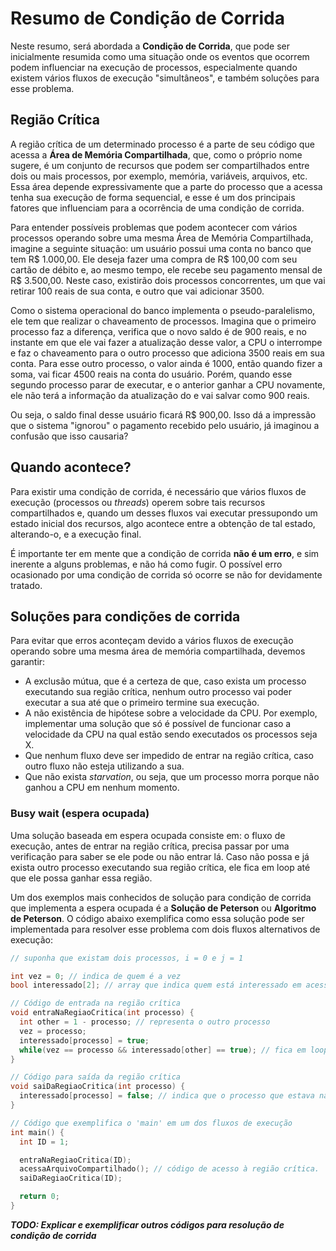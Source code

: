# Resumo de Condição de Corrida

Neste resumo, será abordada a **Condição de Corrida**, que pode ser inicialmente resumida como uma situação onde os eventos que ocorrem podem influenciar na execução de processos, especialmente quando existem vários fluxos de execução "simultâneos", e também soluções para esse problema.

## Região Crítica

A região crítica de um determinado processo é a parte de seu código que acessa a **Área de Memória Compartilhada**, que, como o próprio nome sugere, é um conjunto de recursos que podem ser compartilhados entre dois ou mais processos, por exemplo, memória, variáveis, arquivos, etc. Essa área depende expressivamente que a parte do processo que a acessa tenha sua execução de forma sequencial, e esse é um dos principais fatores que influenciam para a ocorrência de uma condição de corrida.

Para entender possíveis problemas que podem acontecer com vários processos operando sobre uma mesma Área de Memória Compartilhada, imagine a seguinte situação: um usuário possui uma conta no banco que tem R$ 1.000,00. Ele deseja fazer uma compra de R$ 100,00 com seu cartão de débito e, ao mesmo tempo, ele recebe seu pagamento mensal de R$ 3.500,00. Neste caso, existirão dois processos concorrentes, um que vai retirar 100 reais de sua conta, e outro que vai adicionar 3500.

Como o sistema operacional do banco implementa o pseudo-paralelismo, ele tem que realizar o chaveamento de processos. Imagina que o primeiro processo faz a diferença, verifica que o novo saldo é de 900 reais, e no instante em que ele vai fazer a atualização desse valor, a CPU o interrompe e faz o chaveamento para o outro processo que adiciona 3500 reais em sua conta. Para esse outro processo, o valor ainda é 1000, então quando fizer a soma, vai ficar 4500 reais na conta do usuário. Porém, quando esse segundo processo parar de executar, e o anterior ganhar a CPU novamente, ele não terá a informação da atualização do e vai salvar como 900 reais.

Ou seja, o saldo final desse usuário ficará R$ 900,00. Isso dá a impressão que o sistema "ignorou" o pagamento recebido pelo usuário, já imaginou a confusão que isso causaria?

## Quando acontece?

Para existir uma condição de corrida, é necessário que vários fluxos de execução (processos ou *threads*) operem sobre tais recursos compartilhados e, quando um desses fluxos vai executar pressupondo um estado inicial dos recursos, algo acontece entre a obtenção de tal estado, alterando-o, e a execução final.

É importante ter em mente que a condição de corrida **não é um erro**, e sim inerente a alguns problemas, e não há como fugir. O possível erro ocasionado por uma condição de corrida só ocorre se não for devidamente tratado.

## Soluções para condições de corrida

Para evitar que erros aconteçam devido a vários fluxos de execução operando sobre uma mesma área de memória compartilhada, devemos garantir:

- A exclusão mútua, que é a certeza de que, caso exista um processo executando sua região crítica, nenhum outro processo vai poder executar a sua até que o primeiro termine sua execução.
- A não existência de hipótese sobre a velocidade da CPU. Por exemplo, implementar uma solução que só é possível de funcionar caso a velocidade da CPU na qual estão sendo executados os processos seja X.
- Que nenhum fluxo deve ser impedido de entrar na região crítica, caso outro fluxo não esteja utilizando a sua.
- Que não exista *starvation*, ou seja, que um processo morra porque não ganhou a CPU em nenhum momento.

### Busy wait (espera ocupada)

Uma solução baseada em espera ocupada consiste em: o fluxo de execução, antes de entrar na região crítica, precisa passar por uma verificação para saber se ele pode ou não entrar lá. Caso não possa e já exista outro processo executando sua região crítica, ele fica em loop até que ele possa ganhar essa região.

Um dos exemplos mais conhecidos de solução para condição de corrida que implementa a espera ocupada é a **Solução de Peterson** ou **Algoritmo de Peterson**. O código abaixo exemplifica como essa solução pode ser implementada para resolver esse problema com dois fluxos alternativos de execução:

```c
// suponha que existam dois processos, i = 0 e j = 1

int vez = 0; // indica de quem é a vez
bool interessado[2]; // array que indica quem está interessado em acessar a região crítica

// Código de entrada na região crítica
void entraNaRegiaoCritica(int processo) {
  int other = 1 - processo; // representa o outro processo
  vez = processo;
  interessado[processo] = true;
  while(vez == processo && interessado[other] == true); // fica em loop, caso não possa entrar
}

// Código para saída da região crítica
void saiDaRegiaoCritica(int processo) {
  interessado[processo] = false; // indica que o processo que estava na região crítica terminou sua atividade.
}

// Código que exemplifica o 'main' em um dos fluxos de execução
int main() {
  int ID = 1;

  entraNaRegiaoCritica(ID);
  acessaArquivoCompartilhado(); // código de acesso à região crítica.
  saiDaRegiaoCritica(ID);

  return 0;
}
```

***TODO: Explicar e exemplificar outros códigos para resolução de condição de corrida***
